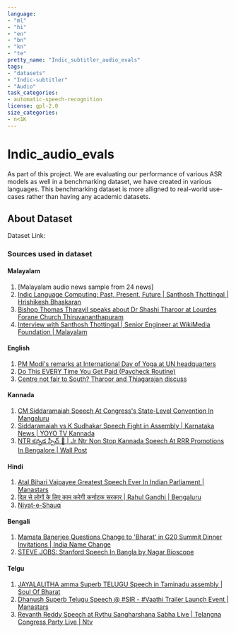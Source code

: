 ```yaml
---
language: 
- "ml"
- "hi"
- "en"
- "bn"
- "kn"
- "te"
pretty_name: "Indic_subtitler_audio_evals"
tags:
- "datasets"
- "Indic-subtitler"
- "Audio"
task_categories:
- automatic-speech-recognition
license: gpl-2.0
size_categories:
- n<1K
---
```


# Indic_audio_evals

As part of this project. We are evaluating our performance of various ASR models as well
in a benchmarking dataset, we have created in various languages. This benchmarking dataset
is more alligned to real-world use-cases rather than having any academic datasets.

## About Dataset

Dataset Link:


### Sources used in dataset

#### Malayalam

1. [Malayalam audio news sample from 24 news]
2. [Indic Language Computing: Past, Present, Future | Santhosh Thottingal | Hrishikesh Bhaskaran](https://www.youtube.com/watch?v=MI882Pid7Jk)
3. [Bishop Thomas Tharayil speaks about Dr Shashi Tharoor at Lourdes Forane Church Thiruvananthapuram](https://www.youtube.com/watch?v=dH8SugTqrrQ)
4. [Interview with Santhosh Thottingal | Senior Engineer at WikiMedia Foundation | Malayalam](https://www.youtube.com/watch?v=Tr6Wxiusr54)


#### English

1. [PM Modi's remarks at International Day of Yoga at UN headquarters](https://www.youtube.com/watch?v=LlsAx-TaQw4)
2. [Do This EVERY Time You Get Paid (Paycheck Routine)](https://www.youtube.com/watch?v=peq6DVGvBMg)
3. [Centre not fair to South? Tharoor and Thiagarajan discuss](https://www.youtube.com/watch?v=gNtu_1otRiw)


#### Kannada

1. [CM Siddaramaiah Speech At Congress's State-Level Convention In Mangaluru](https://www.youtube.com/watch?v=WsXNr9V97KI)
2. [Siddaramaiah vs K Sudhakar Speech Fight in Assembly | Karnataka News | YOYO TV Kannada](https://www.youtube.com/watch?v=N9YtdFg5Dho)
3. [NTR కన్నడ స్పీచ్ 👏 | Jr Ntr Non Stop Kannada Speech At RRR Promotions In Bengalore | Wall Post](https://www.youtube.com/watch?v=BmGnoLjNXmU)


#### Hindi

1. [Atal Bihari Vajpayee Greatest Speech Ever In Indian Parliament | Manastars](https://www.youtube.com/watch?v=4EpfJxKyosE)
2. [दिल से लोगों के लिए काम करेगी कर्नाटक सरकार | Rahul Gandhi | Bengaluru](https://www.youtube.com/watch?v=TXzJt2Oz_3g)
3. [Niyat-e-Shauq](https://www.youtube.com/watch?app=desktop&v=69OQSgZj5og&feature=youtu.be)

#### Bengali

1. [Mamata Banerjee Questions Change to 'Bharat' in G20 Summit Dinner Invitations | India Name Change](https://www.youtube.com/watch?v=JbjcgzTMbn0)
2. [STEVE JOBS: Stanford Speech In Bangla by Nagar Bioscope](https://www.youtube.com/watch?v=EaGBd4proc4)

#### Telgu

1. [JAYALALITHA amma Superb TELUGU Speech in Taminadu assembly | Soul Of Bharat](https://www.youtube.com/watch?v=nTFqsTPArRk)
2. [Dhanush Superb Telugu Speech @ #SIR - #Vaathi Trailer Launch Event | Manastars](https://www.youtube.com/watch?v=zBFlmJNj8xU)
3. [Revanth Reddy Speech at Rythu Sangharshana Sabha Live | Telangna Congress Party Live | Ntv](https://www.youtube.com/watch?v=B5s3E9LtYwM)
